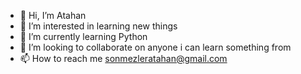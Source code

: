 - 👋 Hi, I’m Atahan
- 👀 I’m interested in learning new things
- 🌱 I’m currently learning Python
- 💞️ I’m looking to collaborate on anyone i can learn something from
- 📫 How to reach me sonmezleratahan@gmail.com


